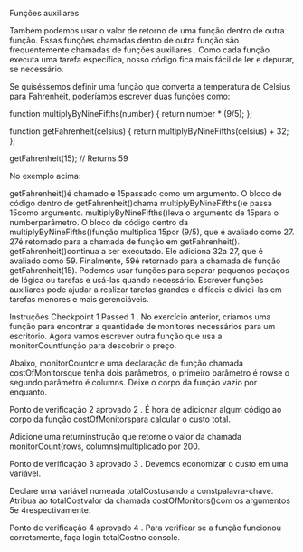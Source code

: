 Funções auxiliares

Também podemos usar o valor de retorno de uma função dentro de outra função. Essas funções chamadas dentro de outra função são frequentemente chamadas de funções auxiliares . Como cada função executa uma tarefa específica, nosso código fica mais fácil de ler e depurar, se necessário.

Se quiséssemos definir uma função que converta a temperatura de Celsius para Fahrenheit, poderíamos escrever duas funções como:

function multiplyByNineFifths(number) {
  return number * (9/5);
};

function getFahrenheit(celsius) {
  return multiplyByNineFifths(celsius) + 32;
};

getFahrenheit(15); // Returns 59

No exemplo acima:

getFahrenheit()é chamado e 15passado como um argumento.
O bloco de código dentro de getFahrenheit()chama multiplyByNineFifths()e passa 15como argumento.
multiplyByNineFifths()leva o argumento de 15para o numberparâmetro.
O bloco de código dentro da multiplyByNineFifths()função multiplica 15por (9/5), que é avaliado como 27.
27é retornado para a chamada de função em getFahrenheit().
getFahrenheit()continua a ser executado. Ele adiciona 32a 27, que é avaliado como 59.
Finalmente, 59é retornado para a chamada de função getFahrenheit(15).
Podemos usar funções para separar pequenos pedaços de lógica ou tarefas e usá-las quando necessário. Escrever funções auxiliares pode ajudar a realizar tarefas grandes e difíceis e dividi-las em tarefas menores e mais gerenciáveis.

Instruções
Checkpoint 1 Passed
1 .
No exercício anterior, criamos uma função para encontrar a quantidade de monitores necessários para um escritório. Agora vamos escrever outra função que usa a monitorCountfunção para descobrir o preço.

Abaixo, monitorCountcrie uma declaração de função chamada costOfMonitorsque tenha dois parâmetros, o primeiro parâmetro é rowse o segundo parâmetro é columns. Deixe o corpo da função vazio por enquanto.

Ponto de verificação 2 aprovado
2 .
É hora de adicionar algum código ao corpo da função costOfMonitorspara calcular o custo total.

Adicione uma returninstrução que retorne o valor da chamada monitorCount(rows, columns)multiplicado por 200.

Ponto de verificação 3 aprovado
3 .
Devemos economizar o custo em uma variável.

Declare uma variável nomeada totalCostusando a constpalavra-chave. Atribua ao totalCostvalor da chamada costOfMonitors()com os argumentos 5e 4respectivamente.

Ponto de verificação 4 aprovado
4 .
Para verificar se a função funcionou corretamente, faça login totalCostno console.